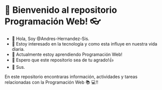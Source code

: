 # 📓 Bienvenido al repositorio Programación Web! 👓

- 👋 Hola, Soy @Andres-Hernandez-Sis.
- 👀 Estoy interesado en la tecnología y como esta influye en nuestra vida diaria.
- 🌱 Actualmente estoy aprendiendo Programación Web!
- 🎏 Espero que este repositorio sea de tu agrado!👍
- 📮 Sus.

En este repositorio encontraras información, actividades y tareas relacionadas con la Programación Web 📚 💻!!
